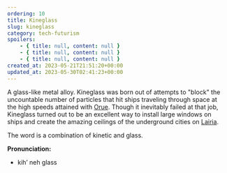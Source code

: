 ```yaml
---
ordering: 10
title: Kineglass
slug: kineglass
category: tech-futurism
spoilers:
    - { title: null, content: null }
    - { title: null, content: null }
    - { title: null, content: null }
created_at: 2023-05-21T21:51:20+00:00
updated_at: 2023-05-30T02:41:23+00:00
---
```

A glass-like metal alloy. Kineglass was born out of attempts to "block" the uncountable number of particles that hit ships traveling through space at the high speeds attained with [Orue](/category/tech-futurism/orue). Though it inevitably failed at that job, Kineglass turned out to be an excellent way to install large windows on ships and create the amazing ceilings of the underground cities on [Lairia](/category/planets-cities/lairia).

The word is a combination of kinetic and glass.

**Pronunciation:**
- kih’ neh glass